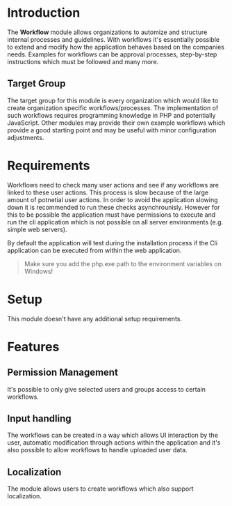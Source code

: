 # Introduction

The **Workflow** module allows organizations to automize and structure internal processes and guidelines. With workflows it's essentially possible to extend and modify how the application behaves based on the companies needs. Examples for workflows can be approval processes, step-by-step instructions which must be followed and many more.

## Target Group

The target group for this module is every organization which would like to create organization specific workflows/processes. The implementation of such workflows requires programming knowledge in PHP and potentially JavaScript. Other modules may provide their own example workflows which provide a good starting point and may be useful with minor configuration adjustments.

# Requirements

Workflows need to check many user actions and see if any workflows are linked to these user actions. This process is slow because of the large amount of potnetial user actions. In order to avoid the application slowing down it is recommended to run these checks asynchrounisly. However for this to be possible the application must have permissions to execute and run the cli application which is not possible on all server environments (e.g. simple web servers).

By default the application will test during the installation process if the Cli application can be executed from within the web application.

> Make sure you add the php.exe path to the environment variables on Windows!

# Setup

This module doesn't have any additional setup requirements.

# Features

## Permission Management

It's possible to only give selected users and groups access to certain workflows.

## Input handling

The workflows can be created in a way which allows UI interaction by the user, automatic modification through actions within the application and it's also possible to allow workflows to handle uploaded user data.

## Localization

The module allows users to create workflows which also support localization.

